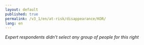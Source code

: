 ```yaml
---
layout: default
published: true
permalink: /v3_1/en/at-risk/disappearance/KOR/
lang: en
---
```


_Expert respondents didn’t select any group of people for this right_
